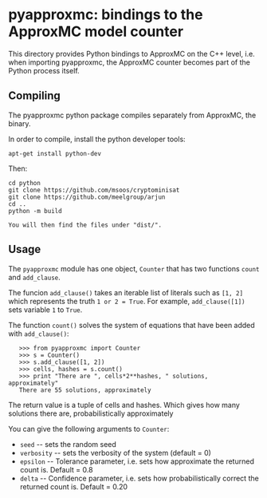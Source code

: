 # pyapproxmc: bindings to the ApproxMC model counter

This directory provides Python bindings to ApproxMC on the C++ level,
i.e. when importing pyapproxmc, the ApproxMC counter becomes part of the
Python process itself.

## Compiling
The pyapproxmc python package compiles separately from ApproxMC, the binary.

In order to compile, install the python developer tools:

```
apt-get install python-dev
```

Then:

```
cd python
git clone https://github.com/msoos/cryptominisat
git clone https://github.com/meelgroup/arjun
cd ..
python -m build

You will then find the files under "dist/".
```

## Usage

The ``pyapproxmc`` module has one object, ``Counter`` that has two functions
``count`` and ``add_clause``.

The funcion ``add_clause()`` takes an iterable list of literals such as
``[1, 2]`` which represents the truth ``1 or 2 = True``. For example,
``add_clause([1])`` sets variable ``1`` to ``True``.

The function ``count()`` solves the system of equations that have been added
with ``add_clause()``:

```
   >>> from pyapproxmc import Counter
   >>> s = Counter()
   >>> s.add_clause([1, 2])
   >>> cells, hashes = s.count()
   >>> print "There are ", cells*2**hashes, " solutions, approximately"
   There are 55 solutions, approximately
```

The return value is a tuple of cells and hashes. Which gives how many solutions
there are, probabilistically approximately

You can give the following arguments to `Counter`:
* `seed` -- sets the random seed
* `verbosity` -- sets the verbosity of the system (default = 0)
* `epsilon` -- Tolerance parameter, i.e. sets how approximate the returned count is. Default = 0.8
* `delta` -- Confidence parameter, i.e. sets how probabilistically correct the returned count is. Default = 0.20

